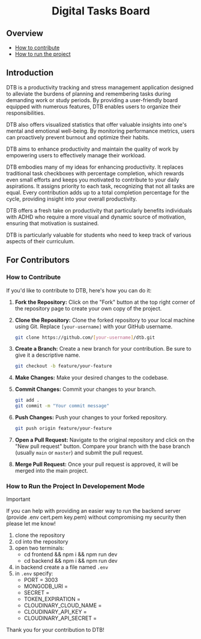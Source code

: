 <h1 align="center"><strong>Digital Tasks Board</strong></h1>

## Overview

- [How to contribute](https://github.com/me3zaAKAgoat/dtb?tab=readme-ov-file#how-to-contribute)
- [How to run the project](https://github.com/me3zaAKAgoat/dtb?tab=readme-ov-file#how-to-run-the-project-in-developement-mode)

## Introduction

DTB is a productivity tracking and stress management application designed to alleviate the burdens of planning and remembering tasks during demanding work or study periods. By providing a user-friendly board equipped with numerous features, DTB enables users to organize their responsibilities.

DTB also offers visualized statistics that offer valuable insights into one's mental and emotional well-being. By monitoring performance metrics, users can proactively prevent burnout and optimize their habits.

DTB aims to enhance productivity and maintain the quality of work by empowering users to effectively manage their workload.

DTB embodies many of my ideas for enhancing productivity. It replaces traditional task checkboxes with percentage completion, which rewards even small efforts and keeps you motivated to contribute to your daily aspirations. It assigns priority to each task, recognizing that not all tasks are equal. Every contribution adds up to a total completion percentage for the cycle, providing insight into your overall productivity.

DTB offers a fresh take on productivity that particularly benefits individuals with ADHD who require a more visual and dynamic source of motivation, ensuring that motivation is sustained.

DTB is particularly valuable for students who need to keep track of various aspects of their curriculum.

## For Contributors

### How to Contribute

If you'd like to contribute to DTB, here's how you can do it:

1. **Fork the Repository:** Click on the "Fork" button at the top right corner of the repository page to create your own copy of the project.
2. **Clone the Repository:** Clone the forked repository to your local machine using Git. Replace `[your-username]` with your GitHub username.

   ```bash
   git clone https://github.com/[your-username]/dtb.git
   ```

3. **Create a Branch:** Create a new branch for your contribution. Be sure to give it a descriptive name.

   ```bash
   git checkout -b feature/your-feature
   ```

4. **Make Changes:** Make your desired changes to the codebase.
5. **Commit Changes:** Commit your changes to your branch.

   ```bash
   git add .
   git commit -m "Your commit message"
   ```

6. **Push Changes:** Push your changes to your forked repository.

   ```bash
   git push origin feature/your-feature
   ```

7. **Open a Pull Request:** Navigate to the original repository and click on the "New pull request" button. Compare your branch with the base branch (usually `main` or `master`) and submit the pull request.
8. **Merge Pull Request:** Once your pull request is approved, it will be merged into the main project.

### How to Run the Project In Developement Mode

> [!IMPORTANT]  
> If you can help with providing an easier way to run the backend server (provide .env cert.pem key.pem) without compromising my security then please let me know!

1. clone the repository
2. cd into the repository
3. open two terminals:
   - cd frontend && npm i && npm run dev
   - cd backend && npm i && npm run dev
4. in backend create a a file named `.env`
5. in `.env` specify:
   - PORT = 3003
   - MONGODB_URI =
   - SECRET =
   - TOKEN_EXPIRATION =
   - CLOUDINARY_CLOUD_NAME =
   - CLOUDINARY_API_KEY =
   - CLOUDINARY_API_SECRET =

Thank you for your contribution to DTB!
